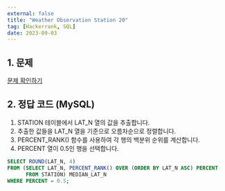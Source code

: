 ```yaml
---
external: false
title: "Weather Observation Station 20"
tag: [Hackerrank, SQL]
date: 2023-09-03
---
```


## 1. 문제

[문제 확인하기](https://www.hackerrank.com/challenges/weather-observation-station-20/problem?isFullScreen=true)

## 2. 정답 코드 (MySQL)

1. STATION 테이블에서 LAT_N 열의 값을 추출합니다.
2. 추출한 값들을 LAT_N 열을 기준으로 오름차순으로 정렬합니다.
3. PERCENT_RANK() 함수를 사용하여 각 행의 백분위 순위를 계산합니다.
4. PERCENT 열이 0.5인 행을 선택합니다.

```sql
SELECT ROUND(LAT_N, 4)
FROM (SELECT LAT_N, PERCENT_RANK() OVER (ORDER BY LAT_N ASC) PERCENT
      FROM STATION) MEDIAN_LAT_N
WHERE PERCENT = 0.5;
```
